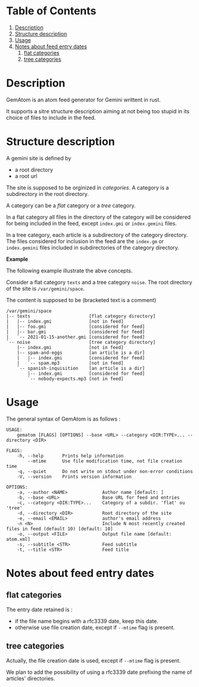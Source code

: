 
# Table of Contents

1.  [Description](#orgc02378a)
2.  [Structure description](#org11b5834)
3.  [Usage](#org4fa39a1)
4.  [Notes about feed entry dates](#orgb50b5dd)
    1.  [flat categories](#org7f74f23)
    2.  [tree categories](#org5564fa9)



<a id="orgc02378a"></a>

# Description

GemAtom is an atom feed generator for Gemini writtent in rust.

It supports a sitre structure description aiming at not being too
stupid in its choice of files to include in the feed.


<a id="org11b5834"></a>

# Structure description

A gemini site is defined by

-   a root directory
-   a root url

The site is supposed to be orginized in *categories*.
A category is a subdirectory in the root directory.

A category can be a *flat* category or a *tree* category.

In a flat category all files in the directory of the category will
be considered for being included in the feed, except `index.gmi` or
`index.gemini` files.

In a tree category, each article is a subdirectory of the category
directory.  The files considered for inclusion in the feed are the
`index.gm` or `index.gemini` files included in subdirectories of the
category directory.

**Example**

The following example illustrate the abve concepts.

Consider a flat category  `texts` and a tree category `noise`.
The root directory of the site is `/var/gemini/space`.

The content is supposed to be (bracketed text is a comment)

    /var/gemini/space
    |-- texts                      [flat category directory]
    |   |-- index.gmi              [not in feed]
    |   |-- foo.gmi                [considered for feed]
    |   |-- bar.gmi                [considered for feed]
    |   `-- 2021-01-15-another.gmi [considered for feed]
    `-- noise                      [tree category directory]
        |-- index.gmi              [not in feed]
        |-- spam-and-eggs          [an article is a dir]
        |   |-- index.gmi          [considered for feed]
        |   `-- spam.mp3           [not in feed]
        `-- spanish-inquisition    [an article is a dir]
            |-- index.gmi          [considered for feed]
            `-- nobody-expects.mp3 [not in feed]


<a id="org4fa39a1"></a>

# Usage

The general syntax of GemAtom is as follows :

    USAGE:
        gematom [FLAGS] [OPTIONS] --base <URL> --category <DIR:TYPE>... --directory <DIR>
    
    FLAGS:
        -h, --help       Prints help information
            --mtime      Use file modification time, not file creation time
        -q, --quiet      Do not write on stdout under non-error conditions
        -V, --version    Prints version information
    
    OPTIONS:
        -a, --author <NAME>             Author name [default: ]
        -b, --base <URL>                Base URL for feed and entries
        -c, --category <DIR:TYPE>...    Category of a subdir. 'flat' ou 'tree'
        -d, --directory <DIR>           Root directory of the site
        -e, --email <EMAIL>             author's email address
        -n <N>                          Include N most recently created files in feed (default 10) [default: 10]
        -o, --output <FILE>             Output file name [default: atom.xml]
        -s, --subtitle <STR>            Feed subtitle
        -t, --title <STR>               Feed title


<a id="orgb50b5dd"></a>

# Notes about feed entry dates


<a id="org7f74f23"></a>

## flat categories

The entry date retained is :

-   if the file name begins with a rfc3339 date, keep this date.
-   otherwise use file creation date, except if `--mtime` flag is
    present.


<a id="org5564fa9"></a>

## tree categories

Actually, the file creation date is used, except if `--mtime` flag is
present.

We plan to add the possibility of using a rfc3339 date prefixing
the name of articles' directories.

